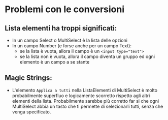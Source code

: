 # Problemi con le conversioni

## Lista elementi ha troppi significati:
+ In un campo Select o MultiSelect è la lista delle opzioni
+ In un campo Number (e forse anche per un campo Text):
  + se la lista è vuota, allora il campo è un `<input type="text">`
  + se la lista non è vuota, allora il campo diventa un gruppo ed ogni elemento è un campo a se stante

## Magic Strings:
+ L'elemento `Applica a tutti` nella ListaElementi di MultiSelect è molto probabilmente superfluo e logicamente scorretto rispetto agli altri elementi della lista.
  Probabilmente sarebbe più corretto far si che ogni MultiSelect abbia un tasto che ti permette di selezionarli tutti, senza che venga specificato.


